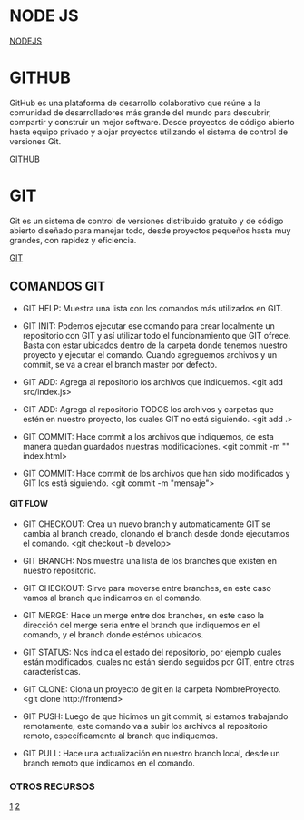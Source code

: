 # NODE JS

[NODEJS](https://nodejs.org/es/)

# GITHUB

GitHub es una plataforma de desarrollo colaborativo que reúne a la comunidad de 
desarrolladores más grande del mundo para descubrir, compartir y construir un mejor 
software. Desde proyectos de código abierto hasta equipo privado y alojar proyectos 
utilizando el sistema de control de versiones Git.

[GITHUB](https://github.com/)

# GIT 

Git es un sistema de control de versiones distribuido gratuito y 
de código abierto diseñado para manejar todo, desde proyectos pequeños 
hasta muy grandes, con rapidez y eficiencia.

[GIT](https://git-scm.com/docs)

## COMANDOS GIT

* GIT HELP: Muestra una lista con los comandos más utilizados en GIT. <git help>

* GIT INIT: Podemos ejecutar ese comando para crear localmente un repositorio con GIT y así                   utilizar todo el funcionamiento que GIT ofrece.  Basta con estar ubicados dentro de               la carpeta donde tenemos nuestro proyecto y ejecutar el comando.  Cuando agreguemos               archivos y un commit, se va a crear el branch master por defecto. <git init>

* GIT ADD: Agrega al repositorio los archivos que indiquemos. <git add src/index.js>

* GIT ADD: Agrega al repositorio TODOS los archivos y carpetas que estén en nuestro proyecto, los            cuales GIT no está siguiendo. <git add .>

* GIT COMMIT: Hace commit a los archivos que indiquemos, de esta manera quedan guardados nuestras               modificaciones. <git commit -m "" index.html>

* GIT COMMIT: Hace commit de los archivos que han sido modificados y GIT los está siguiendo.
              <git commit -m "mensaje">

#### GIT FLOW
* GIT CHECKOUT: Crea un nuevo branch y automaticamente GIT se cambia al branch creado, clonando                   el branch desde donde ejecutamos el comando. <git checkout -b develop>

* GIT BRANCH: Nos muestra una lista de los branches que existen en nuestro repositorio.
              <git branch>

* GIT CHECKOUT: Sirve para moverse entre branches, en este caso vamos al branch que indicamos en                  el comando. <git checkout master>

* GIT MERGE: Hace un merge entre dos branches, en este caso la dirección del merge sería entre el              branch que indiquemos en el comando, y el branch donde estémos ubicados. 
             <git merch develop>

* GIT STATUS: Nos indica el estado del repositorio, por ejemplo cuales están modificados, cuales                no están siendo seguidos por GIT, entre otras características. <git status>

* GIT CLONE: Clona un proyecto de git en la carpeta NombreProyecto. <git clone http://frontend>

* GIT PUSH: Luego de que hicimos un git commit, si estamos trabajando remotamente, este comando               va a subir los archivos al repositorio remoto, específicamente al branch que                      indiquemos. <git push origin master>

* GIT PULL: Hace una actualización en nuestro branch local, desde un branch remoto que indicamos              en el comando. <git pull origin develop>

### OTROS RECURSOS

[1](https://gist.github.com/dasdo/9ff71c5c0efa037441b6)
[2](https://rogerdudler.github.io/git-guide/index.es.html)